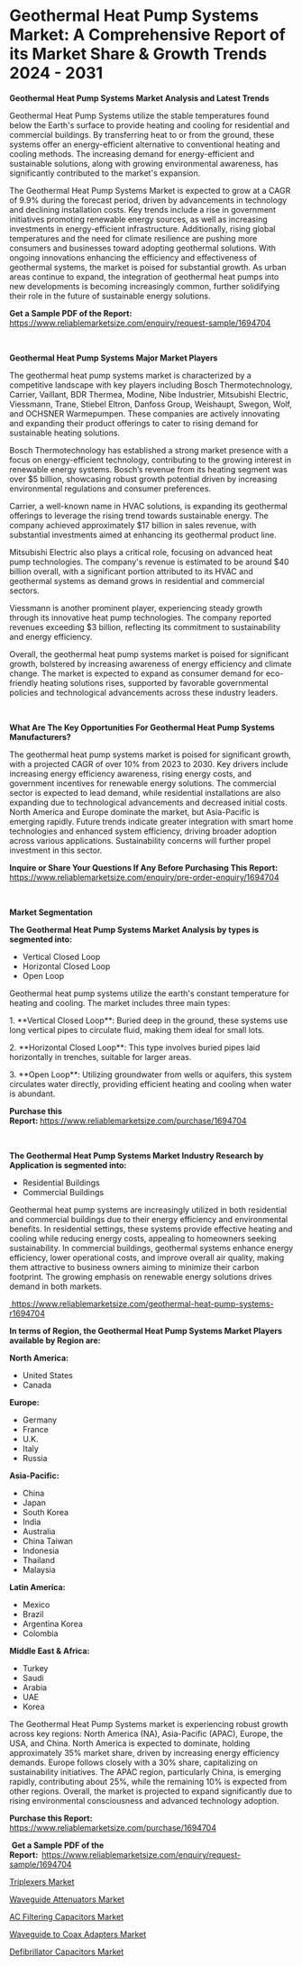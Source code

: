 <p><h1>Geothermal Heat Pump Systems Market: A Comprehensive Report of its Market Share & Growth Trends 2024 - 2031</h1></p><p><strong>Geothermal Heat Pump Systems Market Analysis and Latest Trends</strong></p>
<p><p>Geothermal Heat Pump Systems utilize the stable temperatures found below the Earth's surface to provide heating and cooling for residential and commercial buildings. By transferring heat to or from the ground, these systems offer an energy-efficient alternative to conventional heating and cooling methods. The increasing demand for energy-efficient and sustainable solutions, along with growing environmental awareness, has significantly contributed to the market's expansion.</p><p>The Geothermal Heat Pump Systems Market is expected to grow at a CAGR of 9.9% during the forecast period, driven by advancements in technology and declining installation costs. Key trends include a rise in government initiatives promoting renewable energy sources, as well as increasing investments in energy-efficient infrastructure. Additionally, rising global temperatures and the need for climate resilience are pushing more consumers and businesses toward adopting geothermal solutions. With ongoing innovations enhancing the efficiency and effectiveness of geothermal systems, the market is poised for substantial growth. As urban areas continue to expand, the integration of geothermal heat pumps into new developments is becoming increasingly common, further solidifying their role in the future of sustainable energy solutions.</p></p>
<p><strong>Get a Sample PDF of the Report:&nbsp;</strong> <a href="https://www.reliablemarketsize.com/enquiry/request-sample/1694704?utm_campaign=1398&utm_medium=2&utm_source=Github&utm_content=ia&utm_term=06102024&utm_id=geothermal-heat-pump-systems">https://www.reliablemarketsize.com/enquiry/request-sample/1694704</a></p>
<p>&nbsp;</p>
<p><strong>Geothermal Heat Pump Systems Major Market Players</strong></p>
<p><p>The geothermal heat pump systems market is characterized by a competitive landscape with key players including Bosch Thermotechnology, Carrier, Vaillant, BDR Thermea, Modine, Nibe Industrier, Mitsubishi Electric, Viessmann, Trane, Stiebel Eltron, Danfoss Group, Weishaupt, Swegon, Wolf, and OCHSNER Warmepumpen. These companies are actively innovating and expanding their product offerings to cater to rising demand for sustainable heating solutions.</p><p>Bosch Thermotechnology has established a strong market presence with a focus on energy-efficient technology, contributing to the growing interest in renewable energy systems. Bosch’s revenue from its heating segment was over $5 billion, showcasing robust growth potential driven by increasing environmental regulations and consumer preferences.</p><p>Carrier, a well-known name in HVAC solutions, is expanding its geothermal offerings to leverage the rising trend towards sustainable energy. The company achieved approximately $17 billion in sales revenue, with substantial investments aimed at enhancing its geothermal product line.</p><p>Mitsubishi Electric also plays a critical role, focusing on advanced heat pump technologies. The company's revenue is estimated to be around $40 billion overall, with a significant portion attributed to its HVAC and geothermal systems as demand grows in residential and commercial sectors.</p><p>Viessmann is another prominent player, experiencing steady growth through its innovative heat pump technologies. The company reported revenues exceeding $3 billion, reflecting its commitment to sustainability and energy efficiency.</p><p>Overall, the geothermal heat pump systems market is poised for significant growth, bolstered by increasing awareness of energy efficiency and climate change. The market is expected to expand as consumer demand for eco-friendly heating solutions rises, supported by favorable governmental policies and technological advancements across these industry leaders.</p></p>
<p>&nbsp;</p>
<p><strong>What Are The Key Opportunities For Geothermal Heat Pump Systems Manufacturers?</strong></p>
<p><p>The geothermal heat pump systems market is poised for significant growth, with a projected CAGR of over 10% from 2023 to 2030. Key drivers include increasing energy efficiency awareness, rising energy costs, and government incentives for renewable energy solutions. The commercial sector is expected to lead demand, while residential installations are also expanding due to technological advancements and decreased initial costs. North America and Europe dominate the market, but Asia-Pacific is emerging rapidly. Future trends indicate greater integration with smart home technologies and enhanced system efficiency, driving broader adoption across various applications. Sustainability concerns will further propel investment in this sector.</p></p>
<p><strong>Inquire or Share Your Questions If Any Before Purchasing This Report:</strong> <a href="https://www.reliablemarketsize.com/enquiry/pre-order-enquiry/1694704?utm_campaign=1398&utm_medium=2&utm_source=Github&utm_content=ia&utm_term=06102024&utm_id=geothermal-heat-pump-systems">https://www.reliablemarketsize.com/enquiry/pre-order-enquiry/1694704</a></p>
<p>&nbsp;</p>
<p><strong>Market Segmentation</strong></p>
<p><strong>The Geothermal Heat Pump Systems Market Analysis by types is segmented into:</strong></p>
<p><ul><li>Vertical Closed Loop</li><li>Horizontal Closed Loop</li><li>Open Loop</li></ul></p>
<p><p>Geothermal heat pump systems utilize the earth's constant temperature for heating and cooling. The market includes three main types: </p><p>1. **Vertical Closed Loop**: Buried deep in the ground, these systems use long vertical pipes to circulate fluid, making them ideal for small lots. </p><p>2. **Horizontal Closed Loop**: This type involves buried pipes laid horizontally in trenches, suitable for larger areas. </p><p>3. **Open Loop**: Utilizing groundwater from wells or aquifers, this system circulates water directly, providing efficient heating and cooling when water is abundant.</p></p>
<p><strong>Purchase this Report:&nbsp;</strong><a href="https://www.reliablemarketsize.com/purchase/1694704?utm_campaign=1398&utm_medium=2&utm_source=Github&utm_content=ia&utm_term=06102024&utm_id=geothermal-heat-pump-systems">https://www.reliablemarketsize.com/purchase/1694704</a></p>
<p>&nbsp;</p>
<p><strong>The Geothermal Heat Pump Systems Market Industry Research by Application is segmented into:</strong></p>
<p><ul><li>Residential Buildings</li><li>Commercial Buildings</li></ul></p>
<p><p>Geothermal heat pump systems are increasingly utilized in both residential and commercial buildings due to their energy efficiency and environmental benefits. In residential settings, these systems provide effective heating and cooling while reducing energy costs, appealing to homeowners seeking sustainability. In commercial buildings, geothermal systems enhance energy efficiency, lower operational costs, and improve overall air quality, making them attractive to business owners aiming to minimize their carbon footprint. The growing emphasis on renewable energy solutions drives demand in both markets.</p></p>
<p><a href="https://www.reliablemarketsize.com/geothermal-heat-pump-systems-r1694704?utm_campaign=1398&utm_medium=2&utm_source=Github&utm_content=ia&utm_term=06102024&utm_id=geothermal-heat-pump-systems">&nbsp;https://www.reliablemarketsize.com/geothermal-heat-pump-systems-r1694704</a></p>
<p><strong>In terms of Region, the Geothermal Heat Pump Systems Market Players available by Region are:</strong></p>
<p>
    <p> <strong> North America: </strong>
        <ul>
            <li>United States</li>
            <li>Canada</li>
        </ul>
        </p> 
    <p> <strong> Europe: </strong>
        <ul>
            <li>Germany</li>
            <li>France</li>
            <li>U.K.</li>
            <li>Italy</li>
            <li>Russia</li>
        </ul>
        </p> 
    <p> <strong> Asia-Pacific: </strong>
        <ul>
            <li>China</li>
            <li>Japan</li>
            <li>South Korea</li>
            <li>India</li>
            <li>Australia</li>
            <li>China Taiwan</li>
            <li>Indonesia</li>
            <li>Thailand</li>
            <li>Malaysia</li>
        </ul>
        </p> 
    <p> <strong> Latin America: </strong>
        <ul>
            <li>Mexico</li>
            <li>Brazil</li>
            <li>Argentina Korea</li>
            <li>Colombia</li>
        </ul>
        </p> 
    <p> <strong> Middle East & Africa: </strong>
        <ul>
            <li>Turkey</li>
            <li>Saudi</li>
            <li>Arabia</li>
            <li>UAE</li>
            <li>Korea</li>
        </ul>
    </p>
    </p>
<p><p>The Geothermal Heat Pump Systems market is experiencing robust growth across key regions: North America (NA), Asia-Pacific (APAC), Europe, the USA, and China. North America is expected to dominate, holding approximately 35% market share, driven by increasing energy efficiency demands. Europe follows closely with a 30% share, capitalizing on sustainability initiatives. The APAC region, particularly China, is emerging rapidly, contributing about 25%, while the remaining 10% is expected from other regions. Overall, the market is projected to expand significantly due to rising environmental consciousness and advanced technology adoption.</p></p>
<p><strong>Purchase this Report: </strong><a href="https://www.reliablemarketsize.com/purchase/1694704?utm_campaign=1398&utm_medium=2&utm_source=Github&utm_content=ia&utm_term=06102024&utm_id=geothermal-heat-pump-systems">https://www.reliablemarketsize.com/purchase/1694704</a></p>
<p>&nbsp;<strong>Get a Sample PDF of the Report:&nbsp;&nbsp;</strong><a href="https://www.reliablemarketsize.com/enquiry/request-sample/1694704?utm_campaign=1398&utm_medium=2&utm_source=Github&utm_content=ia&utm_term=06102024&utm_id=geothermal-heat-pump-systems">https://www.reliablemarketsize.com/enquiry/request-sample/1694704</a></p>
<p><strong></strong></p>
<p><p><a href="https://www.linkedin.com/pulse/triplexers-market-global-regional-analysis-focus-end-user-u7k8c?utm_campaign=1398&utm_medium=2&utm_source=Github&utm_content=ia&utm_term=06102024&utm_id=geothermal-heat-pump-systems">Triplexers Market</a></p><p><a href="https://www.linkedin.com/pulse/emerging-trends-waveguide-attenuators-market-detailed-overview-wdxrc?utm_campaign=1398&utm_medium=2&utm_source=Github&utm_content=ia&utm_term=06102024&utm_id=geothermal-heat-pump-systems">Waveguide Attenuators Market</a></p><p><a href="https://issuu.com/reportprime-2/docs/ac-filtering-capacitors-market-size_fbdfb2f231b222?utm_campaign=1398&utm_medium=2&utm_source=Github&utm_content=ia&utm_term=06102024&utm_id=geothermal-heat-pump-systems">AC Filtering Capacitors Market</a></p><p><a href="https://www.linkedin.com/pulse/insights-waveguide-coax-adapters-market-size-which-expanding-ggngc?utm_campaign=1398&utm_medium=2&utm_source=Github&utm_content=ia&utm_term=06102024&utm_id=geothermal-heat-pump-systems">Waveguide to Coax Adapters Market</a></p><p><a href="https://issuu.com/reportprime-2/docs/defibrillator-capacitors-market-siz_848272404d355c?utm_campaign=1398&utm_medium=2&utm_source=Github&utm_content=ia&utm_term=06102024&utm_id=geothermal-heat-pump-systems">Defibrillator Capacitors Market</a></p></p>